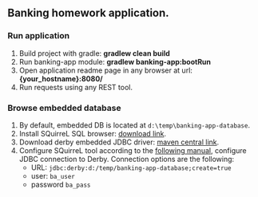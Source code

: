 ## Banking homework application.
### Run application
1. Build project with gradle:
    **gradlew clean build**
2. Run banking-app module:
    **gradlew banking-app:bootRun**
3. Open application readme page in any browser at url:
    **{your_hostname}:8080/**
4. Run requests using any REST tool.

### Browse embedded database
1. By default, embedded DB is located at `d:\temp\banking-app-database`.
2. Install SQuirreL SQL browser: [download link](http://squirrel-sql.sourceforge.net/).
3. Download derby embedded JDBC driver: [maven central link](http://central.maven.org/maven2/org/apache/derby/derby/10.13.1.1/derby-10.13.1.1.jar).
4. Configure SQuirreL tool according to the [following manual](http://squirrel-sql.sourceforge.net/paper/GettingStartedusingtheSQuirreLSQLClient.pdf), configure JDBC connection to Derby. Connection options are the following:
    * URL: `jdbc:derby:d:/temp/banking-app-database;create=true`
    * user: `ba_user`
    * password `ba_pass`